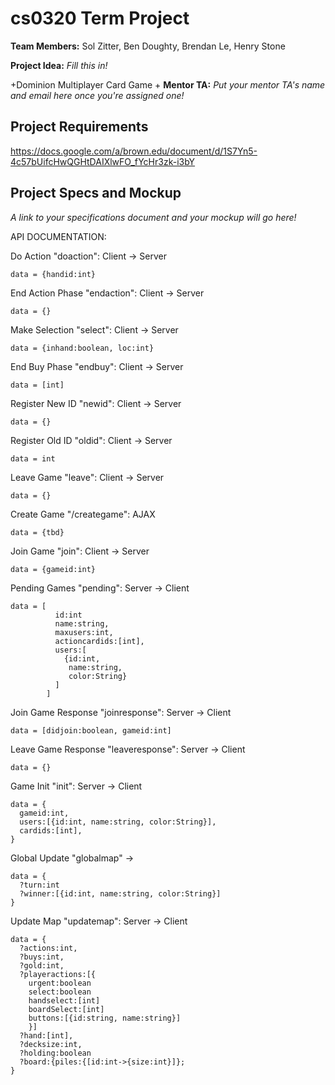  # cs0320 Term Project
  
  **Team Members:**
Sol Zitter, Ben Doughty, Brendan Le, Henry Stone
  
  **Project Idea:** _Fill this in!_
  
 +Dominion Multiplayer Card Game
 +
  **Mentor TA:** _Put your mentor TA's name and email here once you're assigned one!_
  
  ## Project Requirements
https://docs.google.com/a/brown.edu/document/d/1S7Yn5-4c57bUifcHwQGHtDAIXlwFO_fYcHr3zk-i3bY
  
  ## Project Specs and Mockup
  _A link to your specifications document and your mockup will go here!_

  
API DOCUMENTATION:

Do Action "doaction": Client -> Server

    data = {handid:int}

End Action Phase "endaction": Client -> Server

    data = {}

Make Selection "select": Client -> Server

    data = {inhand:boolean, loc:int}
  
End Buy Phase "endbuy": Client -> Server

    data = [int]
  
Register New ID "newid": Client -> Server

    data = {}
  
Register Old ID "oldid": Client -> Server

    data = int
  
Leave Game "leave": Client -> Server

    data = {}
  
Create Game "/creategame": AJAX

    data = {tbd}
  
  
Join Game "join": Client -> Server

    data = {gameid:int}
  
Pending Games "pending": Server -> Client

    data = [
              id:int
              name:string, 
              maxusers:int, 
              actioncardids:[int], 
              users:[
                {id:int,
                 name:string,
                 color:String}
              ]
            ]
          
Join Game Response "joinresponse": Server -> Client

    data = [didjoin:boolean, gameid:int]
  
Leave Game Response "leaveresponse": Server -> Client

    data = {}
  
  
  
  
Game Init "init": Server -> Client

    data = {
      gameid:int,
      users:[{id:int, name:string, color:String}],
      cardids:[int],
    }
  
Global Update "globalmap" ->

    data = {
      ?turn:int
      ?winner:[{id:int, name:string, color:String}]
    }

Update Map "updatemap": Server -> Client

    data = {
      ?actions:int,
      ?buys:int,
      ?gold:int,
      ?playeractions:[{
        urgent:boolean
        select:boolean
        handselect:[int]
        boardSelect:[int]
        buttons:[{id:string, name:string}]
        }]
      ?hand:[int],
      ?decksize:int,
      ?holding:boolean
      ?board:{piles:{[id:int->{size:int}]};
    }

